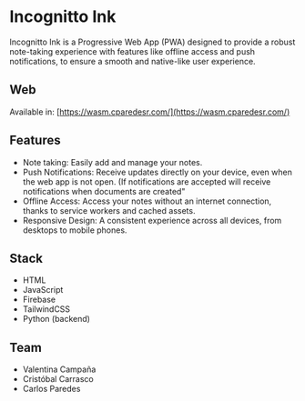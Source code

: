 # Incognitto Ink

Incognitto Ink is a Progressive Web App (PWA) designed to provide a robust note-taking experience with features like offline access and push notifications, to ensure a smooth and native-like user experience.

## Web
Available in:  [https://wasm.cparedesr.com/](https://wasm.cparedesr.com/)

## Features
- Note taking: Easily add and manage your notes.
- Push Notifications: Receive updates directly on your device, even when the web app is not open. (If notifications are accepted will receive notifications when documents are created"
- Offline Access: Access your notes without an internet connection, thanks to service workers and cached assets.
- Responsive Design: A consistent experience across all devices, from desktops to mobile phones.

## Stack
- HTML
- JavaScript
- Firebase
- TailwindCSS
- Python (backend)

## Team

- Valentina Campaña
- Cristóbal Carrasco
- Carlos Paredes
